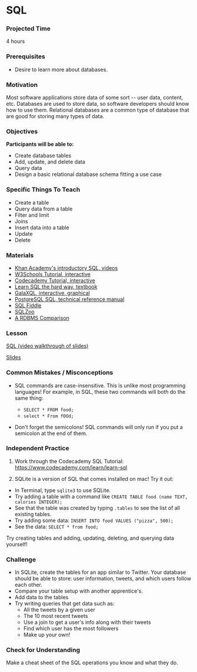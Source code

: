 # SQL

### Projected Time
4 hours

### Prerequisites
- Desire to learn more about databases.

### Motivation
Most software applications store data of some sort -- user data, content, etc. Databases are used to store data, so software developers should know how to use them. Relational databases are a common type of database that are good for storing many types of data.

### Objectives
**Participants will be able to:**
- Create database tables
- Add, update, and delete data
- Query data
- Design a basic relational database schema fitting a use case

### Specific Things To Teach
- Create a table
- Query data from a table
- Filter and limit
- Joins
- Insert data into a table
- Update
- Delete

### Materials

- [Khan Academy's introductory SQL, videos](https://www.khanacademy.org/computing/computer-programming/sql/sql-basics/v/welcome-to-sql)
- [W3Schools Tutorial, interactive](http://www.w3schools.com/sql/default.asp)
- [Codecademy Tutorial, interactive](https://www.codecademy.com/learn/learn-sql)
- [Learn SQL the hard way, textbook](https://learncodethehardway.org/sql/)
- [GalaXQL, interactive, graphical](http://sol.gfxile.net/galaxql.html)
- [PostgreSQL SQL, technical reference manual](https://www.postgresql.org/docs/current/static/sql.html)
- [SQL Fiddle](http://sqlfiddle.com/)
- [SQLZoo](https://sqlzoo.net/wiki/SQL_Tutorial)
- [A RDBMS Comparison](https://www.digitalocean.com/community/tutorials/sqlite-vs-mysql-vs-postgresql-a-comparison-of-relational-database-management-systems)


### Lesson

[SQL (video walkthrough of slides)](https://drive.google.com/open?id=15G2q-rXdf6N6IxDn73KL_LMzf03Poud7)

[Slides](https://docs.google.com/presentation/d/1xK7_t_yJcu4RcBkj0Gv-t5uyBCNr0g4cHKqAJSxNwY0/edit)


### Common Mistakes / Misconceptions
- SQL commands are case-insensitive. This is unlike most programming languages! For example, in SQL, these two commands will both do the same thing:
	- `SELECT * FROM food;`
	- `select * From fOOd;`

- Don't forget the semicolons! SQL commands will only run if you put a semicolon at the end of them.


### Independent Practice

1. Work through the Codecademy SQL Tutorial: https://www.codecademy.com/learn/learn-sql

2. SQLite is a version of SQL that comes installed on mac! Try it out:
- In Terminal, type `sqlite3` to use SQLite.
- Try adding a table with a command like `CREATE TABLE food (name TEXT, calories INTEGER);`
- See that the table was created by typing `.tables` to see the list of all existing tables.
- Try adding some data: `INSERT INTO food VALUES ("pizza", 500);`
- See the data: `SELECT * from food;`

Try creating tables and adding, updating, deleting, and querying data yourself!

### Challenge

- In SQLite, create the tables for an app similar to Twitter. Your database should be able to store: user information, tweets, and which users follow each other.
- Compare your table setup with another apprentice's.
- Add data to the tables
- Try writing queries that get data such as:
	- All the tweets by a given user
	- The 10 most recent tweets
	- Use a join to get a user's info along with their tweets
	- Find which user has the most followers
	- Make up your own!

### Check for Understanding

Make a cheat sheet of the SQL operations you know and what they do.
